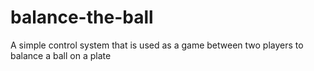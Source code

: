 # balance-the-ball
A simple control system that is used as a game between two players to balance a ball on a plate
